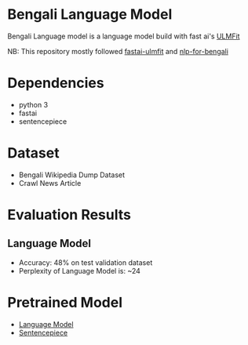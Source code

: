 # Bengali Language Model
Bengali Language model is a language model build with fast ai's [ULMFit](https://arxiv.org/abs/1801.06146)

NB: This repository mostly followed [fastai-ulmfit](https://github.com/fastai/fastai/blob/master/examples/ULMFit.ipynb) and [nlp-for-bengali](https://github.com/goru001/nlp-for-bengali)

# Dependencies
* python 3
* fastai
* sentencepiece

# Dataset
* Bengali Wikipedia Dump Dataset
* Crawl News Article

# Evaluation Results

## Language Model
* Accuracy: 48% on test validation dataset
* Perplexity of Language Model is: ~24

# Pretrained Model
* [Language Model]()
* [Sentencepiece]()


